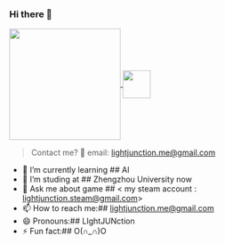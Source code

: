 ### Hi there 👋  


<a href="https://steamcommunity.com/id/LIghtJUNction/">
  <img height=200 align="center" src="https://github-readme-stats.vercel.app/api?username=lightjunction&show_icons=true&theme=merko&card_width=824" />
</a>
<a href="https://steamcommunity.com/id/LIghtJUNction/">
  <img height=50 align="center" src="https://github-readme-stats.vercel.app/api/top-langs?username=lightjunction&layout=compact&langs_count=8&card_width=4000&show_icons=true&theme=merko" />
</a>

> Contact me? 🙌 email: lightjunction.me@gmail.com


- 🌱 I’m currently learning ## AI
- 🤔 I’m studing at ## Zhengzhou University now
- 💬 Ask me about game ## < my steam account : lightjunction.steam@gmail.com>
- 📫 How to reach me:## lightjunction.me@gmail.com
- 😄 Pronouns:## LIghtJUNction
- ⚡ Fun fact:## O(∩_∩)O
